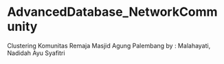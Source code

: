 # AdvancedDatabase_NetworkCommunity
Clustering Komunitas Remaja Masjid Agung Palembang
by : Malahayati, Nadidah Ayu Syafitri
